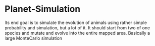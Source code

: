 # Planet-Simulation
Its end goal is to simulate the evolution of animals using rather simple probability and simulation, but a lot of it. It should start from two of one species and mutate and evolve into the entire mapped area. Basically a large MonteCarlo simulation
